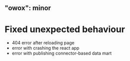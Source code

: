"owox": minor
---

# Fixed unexpected behaviour

- 404 error after reloading page
- error with crashing the react app
- error with publishing connector-based data mart